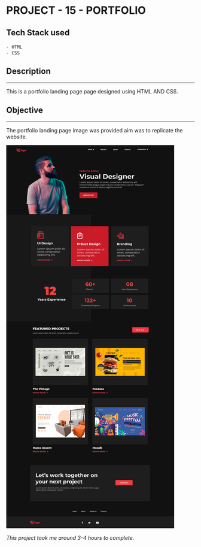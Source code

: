 # PROJECT - 15 - PORTFOLIO

## Tech Stack used
    - HTML
    - CSS

## Description
---
This is a portfolio landing page page designed using HTML AND CSS. 

## Objective
---
The portfolio landing page image was provided aim was to replicate the website.

![Image](Asset\15.png)


*This project took me around 3-4 hours to complete.*